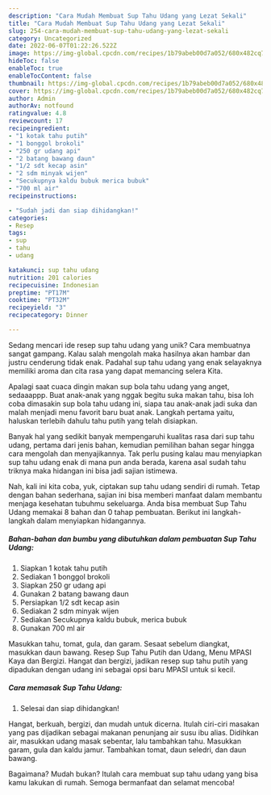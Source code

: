 ```yaml
---
description: "Cara Mudah Membuat Sup Tahu Udang yang Lezat Sekali"
title: "Cara Mudah Membuat Sup Tahu Udang yang Lezat Sekali"
slug: 254-cara-mudah-membuat-sup-tahu-udang-yang-lezat-sekali
category: Uncategorized
date: 2022-06-07T01:22:26.522Z
image: https://img-global.cpcdn.com/recipes/1b79abeb00d7a052/680x482cq70/sup-tahu-udang-foto-resep-utama.jpg
hideToc: false
enableToc: true
enableTocContent: false
thumbnail: https://img-global.cpcdn.com/recipes/1b79abeb00d7a052/680x482cq70/sup-tahu-udang-foto-resep-utama.jpg
cover: https://img-global.cpcdn.com/recipes/1b79abeb00d7a052/680x482cq70/sup-tahu-udang-foto-resep-utama.jpg
author: Admin
authorAv: notfound
ratingvalue: 4.8
reviewcount: 17
recipeingredient:
- "1 kotak tahu putih"
- "1 bonggol brokoli"
- "250 gr udang api"
- "2 batang bawang daun"
- "1/2 sdt kecap asin"
- "2 sdm minyak wijen"
- "Secukupnya kaldu bubuk merica bubuk"
- "700 ml air"
recipeinstructions:

- "Sudah jadi dan siap dihidangkan!"
categories:
- Resep
tags:
- sup
- tahu
- udang

katakunci: sup tahu udang 
nutrition: 201 calories
recipecuisine: Indonesian
preptime: "PT17M"
cooktime: "PT32M"
recipeyield: "3"
recipecategory: Dinner

---
```





Sedang mencari ide resep sup tahu udang yang unik? Cara membuatnya sangat gampang. Kalau salah mengolah maka hasilnya akan hambar dan justru cenderung tidak enak. Padahal sup tahu udang yang enak selayaknya memiliki aroma dan cita rasa yang dapat memancing selera Kita.





Apalagi saat cuaca dingin makan sup bola tahu udang yang anget, sedaaappp. Buat anak-anak yang nggak begitu suka makan tahu, bisa loh coba dimasakin sup bola tahu udang ini, siapa tau anak-anak jadi suka dan malah menjadi menu favorit baru buat anak. Langkah pertama yaitu, haluskan terlebih dahulu tahu putih yang telah disiapkan.

Banyak hal yang sedikit banyak mempengaruhi kualitas rasa dari sup tahu udang, pertama dari jenis bahan, kemudian pemilihan bahan segar hingga cara mengolah dan menyajikannya. Tak perlu pusing kalau mau menyiapkan sup tahu udang enak di mana pun anda berada, karena asal sudah tahu triknya maka hidangan ini bisa jadi sajian istimewa.






Nah, kali ini kita coba, yuk, ciptakan sup tahu udang sendiri di rumah. Tetap dengan bahan sederhana, sajian ini bisa memberi manfaat dalam membantu menjaga kesehatan tubuhmu sekeluarga. Anda bisa membuat Sup Tahu Udang memakai 8 bahan dan 0 tahap pembuatan. Berikut ini langkah-langkah dalam menyiapkan hidangannya.

<!--inarticleads1-->

##### Bahan-bahan dan bumbu yang dibutuhkan dalam pembuatan Sup Tahu Udang:

1. Siapkan 1 kotak tahu putih
1. Sediakan 1 bonggol brokoli
1. Siapkan 250 gr udang api
1. Gunakan 2 batang bawang daun
1. Persiapkan 1/2 sdt kecap asin
1. Sediakan 2 sdm minyak wijen
1. Sediakan Secukupnya kaldu bubuk, merica bubuk
1. Gunakan 700 ml air


Masukkan tahu, tomat, gula, dan garam. Sesaat sebelum diangkat, masukkan daun bawang. Resep Sup Tahu Putih dan Udang, Menu MPASI Kaya dan Bergizi. Hangat dan bergizi, jadikan resep sup tahu putih yang dipadukan dengan udang ini sebagai opsi baru MPASI untuk si kecil. 

<!--inarticleads2-->

##### Cara memasak Sup Tahu Udang:


1. Selesai dan siap dihidangkan!

Hangat, berkuah, bergizi, dan mudah untuk dicerna. Itulah ciri-ciri masakan yang pas dijadikan sebagai makanan penunjang air susu ibu alias. Didihkan air, masukkan udang masak sebentar, lalu tambahkan tahu. Masukkan garam, gula dan kaldu jamur. Tambahkan tomat, daun seledri, dan daun bawang. 

Bagaimana? Mudah bukan? Itulah cara membuat sup tahu udang yang bisa kamu lakukan di rumah. Semoga bermanfaat dan selamat mencoba!

